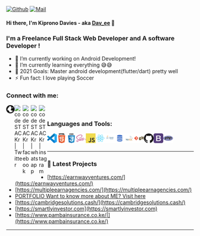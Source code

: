 [![Github](https://img.shields.io/github/followers/Dav-ee?label=Follow&style=social)](https://github.com/Dav-ee)
[![Mail](https://img.shields.io/badge/-Kiprono_Davies-gray?style=flat-square&logo=gmail&logoColor=red&link=)](mailto:Davies.langatt@gmail.com)



#### Hi there, I'm Kiprono Davies - aka [Dav_ee][website] 👋

<!-- [![Website](https://img.shields.io/website?label=codeSTACKr.com&style=for-the-badge&url=https%3A%2F%2Fcodestackr.com)](https://codestackr.com)
[![Twitter Follow](https://img.shields.io/twitter/follow/codeSTACKr?color=1DA1F2&logo=twitter&style=for-the-badge)](https://twitter.com/intent/follow?original_referer=https%3A%2F%2Fgithub.com%2FcodeSTACKr&screen_name=codeSTACKr)
 -->
### I'm a Freelance Full Stack Web Developer and A software Developer !

- 🔭 I’m currently working on Android Development!
- 🌱 I’m currently learning everything 😅😅
- 🥅 2021 Goals: Master android development(flutter/dart) pretty well
- ⚡ Fun fact: I love  playing Soccer

### Connect with me:

[<img align="left" alt="codeSTACKr.com" width="22px" src="https://raw.githubusercontent.com/iconic/open-iconic/master/svg/globe.svg" />][website]
[<img align="left" alt="codeSTACKr | Twitter" width="22px" src="https://cdn.jsdelivr.net/npm/simple-icons@v3/icons/twitter.svg" />][twitter]
[<img align="left" alt="codeSTACKr | facebook" width="22px" src="https://cdn.jsdelivr.net/npm/simple-icons@v3/icons/facebook.svg" />][facebook]
[<img align="left" alt="codeSTACKr | whatsapp" width="22px" src="https://cdn.jsdelivr.net/npm/simple-icons@v3/icons/whatsapp.svg" />][whatsapp]
[<img align="left" alt="codeSTACKr | instagram" width="22px" src="https://cdn.jsdelivr.net/npm/simple-icons@v3/icons/instagram.svg" />][instagram]

<br /> 


### Languages and Tools:

[<img align="left" alt="Visual Studio Code" width="26px" src="https://raw.githubusercontent.com/github/explore/80688e429a7d4ef2fca1e82350fe8e3517d3494d/topics/visual-studio-code/visual-studio-code.png" />][webdevplaylist]
[<img align="left" alt="HTML5" width="26px" src="https://raw.githubusercontent.com/github/explore/80688e429a7d4ef2fca1e82350fe8e3517d3494d/topics/html/html.png" />][webdevplaylist]
[<img align="left" alt="CSS3" width="26px" src="https://raw.githubusercontent.com/github/explore/80688e429a7d4ef2fca1e82350fe8e3517d3494d/topics/css/css.png" />][cssplaylist]
[<img align="left" alt="Sass" width="26px" src="https://raw.githubusercontent.com/github/explore/80688e429a7d4ef2fca1e82350fe8e3517d3494d/topics/sass/sass.png" />][cssplaylist]
[<img align="left" alt="JavaScript" width="26px" src="https://raw.githubusercontent.com/github/explore/80688e429a7d4ef2fca1e82350fe8e3517d3494d/topics/javascript/javascript.png" />][jsplaylist]
[<img align="left" alt="React" width="26px" src="https://raw.githubusercontent.com/github/explore/80688e429a7d4ef2fca1e82350fe8e3517d3494d/topics/react/react.png" />][reactplaylist]
[<img align="left" alt="java" width="26px" src="https://raw.githubusercontent.com/github/explore/e94815998e4e0713912fed477a1f346ec04c3da2/topics/java/java.png" />][webdevplaylist]
[<img align="left" alt="SQL" width="26px" src="https://raw.githubusercontent.com/github/explore/80688e429a7d4ef2fca1e82350fe8e3517d3494d/topics/sql/sql.png" />][webdevplaylist]
[<img align="left" alt="MySQL" width="26px" src="https://raw.githubusercontent.com/github/explore/80688e429a7d4ef2fca1e82350fe8e3517d3494d/topics/mysql/mysql.png" />][webdevplaylist]
[<img align="left" alt="Git" width="26px" src="https://raw.githubusercontent.com/github/explore/80688e429a7d4ef2fca1e82350fe8e3517d3494d/topics/git/git.png" />][webdevplaylist]
[<img align="left" alt="GitHub" width="26px" src="https://raw.githubusercontent.com/github/explore/78df643247d429f6cc873026c0622819ad797942/topics/github/github.png" />][webdevplaylist]
[<img align="left" alt="bootstrap" width="26px" src="https://raw.githubusercontent.com/github/explore/80688e429a7d4ef2fca1e82350fe8e3517d3494d/topics/bootstrap/bootstrap.png" />][webdevplaylist]
[<img align="left" alt="php" width="26px" src="https://raw.githubusercontent.com/github/explore/80688e429a7d4ef2fca1e82350fe8e3517d3494d/topics/php/php.png" />][webdevplaylist]
<br />
<br />

---  

### 📕 Latest Projects

<!-- -LIST:START -->
- [https://earnwayventures.com/](https://earnwayventures.com/)
- [https://multipleearnagencies.com/](https://multipleearnagencies.com/)
- [PORTFOLIO Want to know more about ME? Visit here](https://davee.co.ke)
- [https://cambridgesolutions.cash/](https://cambridgesolutions.cash/)
- [https://smartlyinvestor.com](https://smartlyinvestor.com)
- [https://www.pambainsurance.co.ke/|](https://www.pambainsurance.co.ke/)
<!--LIST:END -->

--- 

<!--   <img align="left" alt="Dav-ee's Github Stats" src="https://github-readme-stats.codestackr.vercel.app/api?username=Dav-ee&show_icons=true&hide_border=true" /> -->



[website]: https://dav-ee.github.io/
[twitter]: https://twitter.com/Dav_ee
[whatsapp]: https://api.whatsapp.com/send?phone=254704988935&text=Hello%20Dav-ee&source=&data=#
[facebook]: https://web.facebook.com/davies.kiprono.52
[instagram]: #

[webdevplaylist]: https://dav-ee.github.io/
[jsplaylist]: https://dav-ee.github.io/
[cssplaylist]: https://dav-ee.github.io/
[reactplaylist]: https://dav-ee.github.io/

